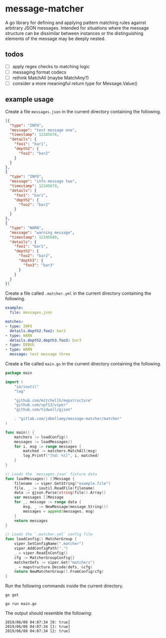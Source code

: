 # message-matcher

A go library for defining and applying pattern matching rules against arbitrary JSON messages. Intended for situations where the message structure can be dissimilar between instances or the distinguishing elements of the message may be deeply nested.           

## todos
- [ ] apply regex checks to matching logic
- [ ] messaging format codecs
- [ ] rethink MatchAll (maybe MatchAny?)
- [ ] consider a more meaningful return type for Message.Value()

## example usage

Create a file `messages.json` in the current directory containing the following.

```json
[{
  "type": "INFO",
  "message": "test message one",
  "timestamp": 12345678,
  "details": {
    "foo1": "bar1",
    "depth2": {
      "foo2": "bar2"
    }
  }
},
{
  "type": "INFO",
  "message": "info message two",
  "timestamp": 12345679,
  "details": {
    "foo1": "bar1",
    "depth2": {
      "foo2": "bar2"
    }
  }
},
{
  "type": "WARN",
  "message": "warning message",
  "timestamp": 12345680,
  "details": {
    "foo1": "bar1",
    "depth2": {
      "foo2": "bar2",
      "depth3": {
        "foo3": "bar3"
      }
    }
  }
}]
```

Create a file called `.matcher.yml` in the current directory containing the following.

```yaml
example:
  file: messages.json

matches:
- type: INFO
  details.depth2.foo2: bar2
- type: WARN
  details.depth2.depth3.foo3: bar3
- type: DEBUG
- type: WARN
  message: test message three
```

Create a file called `main.go` in the current directory containing the following.

```go
package main

import (
	"io/ioutil"
	"log"

	"github.com/mitchellh/mapstructure"
	"github.com/spf13/viper"
	"github.com/tidwall/gjson"

	. "gitlab.com/jdbellamy/message-matcher/matcher"
)

func main() {
	matchers := loadConfig()
	messages := loadMessages()
	for i, msg := range messages {
		matched := matchers.MatchAll(msg)
		log.Printf("[%d: %t]", i, matched)
	}
}

// Loads the `messages.json` fixture data
func loadMessages() []Message {
	filename := viper.GetString("example.file")
	file, _ := ioutil.ReadFile(filename)
	data := gjson.Parse(string(file)).Array()
	var messages []Message
	for _, message := range data {
		msg, _ := NewMessage(message.String())
		messages = append(messages, msg)
	}
	return messages
}

// Loads the `.matcher.yml` config file
func loadConfig() MatcherGroup {
	viper.SetConfigName(".matcher")
	viper.AddConfigPath(".")
	_ = viper.ReadInConfig()
	cfg := MatcherGroupConfig{}
	matcherDefs := viper.Get("matchers")
	_ = mapstructure.Decode(defs, &cfg)
	return NewMatcherGroup().FromConfig(cfg)
}
```

Run the following commands inside the current directory.

`go get`

`go run main.go`

The output should resemble the following:
```shell
2019/06/08 04:07:34 [0: true]
2019/06/08 04:07:34 [1: true]
2019/06/08 04:07:34 [2: true]
```
